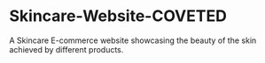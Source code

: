 # Skincare-Website-COVETED
A Skincare E-commerce website showcasing the beauty of the skin achieved by different products.
